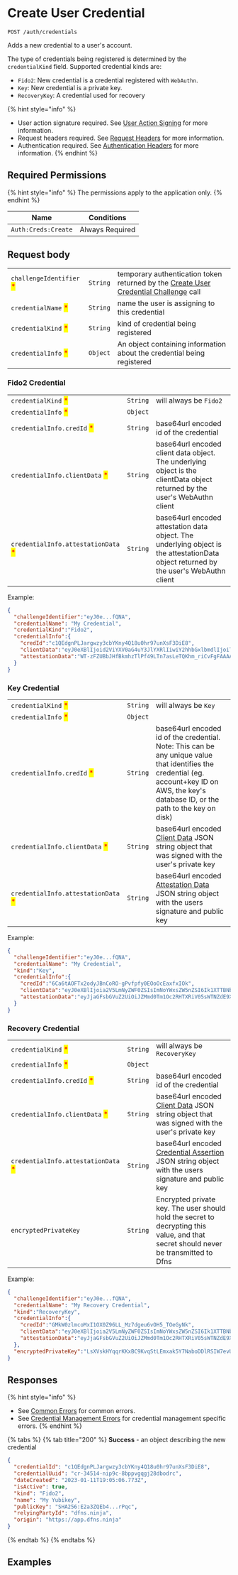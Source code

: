 # Create User Credential

`POST /auth/credentials`

Adds a new credential to a user's account.

The type of credentials being registered is determined by the `credentialKind` field. Supported credential kinds are:

* `Fido2`: New credential is a credential registered with `WebAuthn`.
* `Key`: New credential is a private key.
* `RecoveryKey`:  A credential used for recovery&#x20;

{% hint style="info" %}
* User action signature required. See [User Action Signing](../user-action-signing/) for more information.
* Request headers required. See [Request Headers](../../../getting-started/request-headers.md) for more information.
* Authentication required. See [Authentication Headers](../../../getting-started/request-headers.md#authentication-headers) for more information.
{% endhint %}

## Required Permissions

{% hint style="info" %}
The permissions apply to the application only.
{% endhint %}

| Name                | Conditions      |
| ------------------- | --------------- |
| `Auth:Creds:Create` | Always Required |

## Request body

|                                                          |          |                                                                                                                          |
| -------------------------------------------------------- | -------- | ------------------------------------------------------------------------------------------------------------------------ |
| `challengeIdentifier` <mark style="color:red;">\*</mark> | `String` | temporary authentication token returned by the [Create User Credential Challenge](createUserCredentialChallenge.md) call |
| `credentialName` <mark style="color:red;">\*</mark>      | `String` | name the user is assigning to this credential                                                                            |
| `credentialKind` <mark style="color:red;">\*</mark>      | `String` | kind of credential being registered                                                                                      |
| `credentialInfo` <mark style="color:red;">\*</mark>      | `Object` | An object containing information about the credential being registered                                                   |

### Fido2 Credential

|                                                                     |          |                                                                                                                                       |
| ------------------------------------------------------------------- | -------- | ------------------------------------------------------------------------------------------------------------------------------------- |
| `credentialKind` <mark style="color:red;">\*</mark>                 | `String` | will always be `Fido2`                                                                                                                |
| `credentialInfo` <mark style="color:red;">\*</mark>                 | `Object` |                                                                                                                                       |
| `credentialInfo.credId` <mark style="color:red;">\*</mark>          | `String` | base64url encoded id of the credential                                                                                                |
| `credentialInfo.clientData` <mark style="color:red;">\*</mark>      | `String` | base64url encoded client data object. The underlying object is the clientData object returned by the user's WebAuthn client           |
| `credentialInfo.attestationData` <mark style="color:red;">\*</mark> | `String` | base64url encoded attestation data object. The underlying object is the attestationData object returned by the user's WebAuthn client |

Example:

```JSON
{
  "challengeIdentifier":"eyJ0e...fQNA",
  "credentialName": "My Credential",
  "credentialKind":"Fido2",
  "credentialInfo":{
    "credId":"c1QEdgnPLJargwzy3cbYKny4Q18u0hr97unXsF3DiE8",
    "clientData":"eyJ0eXBlIjoid2ViYXV0aG4uY3JlYXRlIiwiY2hhbGxlbmdlIjoiTVdNME1tWTVZVFEwTURSaU56ZGhOVEZoTnpZNU9EUXdOV0k1WlRRNFkyUmhPRFppTkRrM1pUWXpPVEU1T0dZeU1EY3haakJqWXprNE1tUTVZelkxTUEiLCJvcmlnaW4iOiJodHRwczovL2FwcC5kZm5zLm5pbmphIiwiY3Jvc3NPcmlnaW4iOmZhbHNlfQ",
    "attestationData":"WT-zFZUBbJHfBkmhzTlPf49LTn7asLeTQKhm_riCvFgFAAAAAA"
  }
}
```

### Key Credential

|                                                                     |          |                                                                                                                                                                                               |
| ------------------------------------------------------------------- | -------- | --------------------------------------------------------------------------------------------------------------------------------------------------------------------------------------------- |
| `credentialKind` <mark style="color:red;">\*</mark>                 | `String` | will always be `Key`                                                                                                                                                                          |
| `credentialInfo` <mark style="color:red;">\*</mark>                 | `Object` |                                                                                                                                                                                               |
| `credentialInfo.credId` <mark style="color:red;">\*</mark>          | `String` | base64url encoded id of the credential.  Note: This can be any unique value that identifies the credential (eg. account+key ID on AWS, the key's database ID, or the path to the key on disk) |
| `credentialInfo.clientData` <mark style="color:red;">\*</mark>      | `String` | base64url encoded [Client Data](../../../advanced-topics/authentication/api-objects.md#key-credential) JSON string object that was signed with the user's private key                         |
| `credentialInfo.attestationData` <mark style="color:red;">\*</mark> | `String` | base64url encoded [Attestation Data](../../../advanced-topics/authentication/api-objects.md#key-credential-1) JSON string object with the users signature and public key                      |

Example:

```JSON
{
  "challengeIdentifier":"eyJ0e...fQNA",
  "credentialName": "My Credential",
  "kind":"Key",
  "credentialInfo":{
    "credId":"6Ca6tAOFTx2odyJBnCoRO-gPvfpfy0EOoOcEaxfxIOk",
    "clientData":"eyJ0eXBlIjoia2V5LmNyZWF0ZSIsImNoYWxsZW5nZSI6Ik1XTTBNbVk1WVRRME1EUmlOemRoTlRGaE56WTVPRFF3TldJNVpUUTRZMlJoT0RaaU5EazNaVFl6T1RFNU9HWXlNRGN4WmpCall6azRNbVE1WXpZMU1BIiwib3JpZ2luIjoiaHR0cHM6Ly9hcHAuZGZucy5uaW5qYSIsImNyb3NzT3JpZ2luIjpmYWxzZX0",
    "attestationData":"eyJjaGFsbGVuZ2UiOiJZMmd0Tm1Oc2RHTXRiV05sWTNZdE9XRTRPV2QxYnpKd1lqYzBOVEp4Y2ciLCJjcm9zc09yaWdpbiI6ZmFsc2UsIm9yaWdpbiI6Imh0dHBzOi8vYXBwLmRmbnMud3RmIiwidHlwZSI6ImtleS5jcmVhdGUifQ"
  }
}
```

### Recovery Credential

|                                                                     |          |                                                                                                                                                                                                   |
| ------------------------------------------------------------------- | -------- | ------------------------------------------------------------------------------------------------------------------------------------------------------------------------------------------------- |
| `credentialKind` <mark style="color:red;">\*</mark>                 | `String` | will always be `RecoveryKey`                                                                                                                                                                      |
| `credentialInfo` <mark style="color:red;">\*</mark>                 | `Object` |                                                                                                                                                                                                   |
| `credentialInfo.credId` <mark style="color:red;">\*</mark>          | `String` | base64url encoded id of the credential                                                                                                                                                            |
| `credentialInfo.clientData` <mark style="color:red;">\*</mark>      | `String` | base64url encoded [Client Data](../../../advanced-topics/authentication/credentials/user-credentials.md#client-data-format) JSON string object that was signed with the user's private key        |
| `credentialInfo.attestationData` <mark style="color:red;">\*</mark> | `String` | base64url encoded [Credential Assertion](../../../advanced-topics/authentication/credentials/user-credentials.md#credential-assertion) JSON string object with the users signature and public key |
| `encryptedPrivateKey`                                               | `String` | Encrypted private key. The user should hold the secret to decrypting this value, and that secret should never be transmitted to Dfns                                                              |

Example:

```JSON
{
  "challengeIdentifier":"eyJ0e...fQNA",
  "credentialName": "My Recovery Credential",
  "kind":"RecoveryKey",
  "credentialInfo":{
    "credId":"GMkW0zlmcoMxI1OX0Z96LL_Mz7dgeu6vOH5_TOeGyNk",
    "clientData":"eyJ0eXBlIjoia2V5LmNyZWF0ZSIsImNoYWxsZW5nZSI6Ik1XTTBNbVk1WVRRME1EUmlOemRoTlRGaE56WTVPRFF3TldJNVpUUTRZMlJoT0RaaU5EazNaVFl6T1RFNU9HWXlNRGN4WmpCall6azRNbVE1WXpZMU1BIiwib3JpZ2luIjoiaHR0cHM6Ly9hcHAuZGZucy5uaW5qYSIsImNyb3NzT3JpZ2luIjpmYWxzZX0",
    "attestationData":"eyJjaGFsbGVuZ2UiOiJZMmd0Tm1Oc2RHTXRiV05sWTNZdE9XRTRPV2QxYnpKd1lqYzBOVEp4Y2ciLCJjcm9zc09yaWdpbiI6ZmFsc2UsIm9yaWdpbiI6Imh0dHBzOi8vYXBwLmRmbnMud3RmIiwidHlwZSI6ImtleS5jcmVhdGUifQ"
  },
  "encryptedPrivateKey":"LsXVskHYqqrKKxBC9KvqStLEmxak5Y7NaboDDlRSIW7evUJpQTT1AYvx0EsFskmriaVb3AjTCGEv7gqUKokml1USL7+dVmrUVhV+cNWtS5AorvRuZr1FMGVKFkW1pKJhFNH2e2O661UhpyXsRXzcmksA7ZN/V37ZK7ITue0gs6I="
}
```

## Responses

{% hint style="info" %}
* See [Common Errors](../../../getting-started/errors.md#common-errors) for common errors.
* See [Credential Management Errors](../../../getting-started/errors.md#credential-management-errors) for credential management specific errors.
{% endhint %}

{% tabs %}
{% tab title="200" %}
**Success** - an object describing the new credential

```JSON
{
  "credentialId": "c1QEdgnPLJargwzy3cbYKny4Q18u0hr97unXsF3DiE8",
  "credentialUuid": "cr-34514-nip9c-8bppvgqgj28dbodrc",
  "dateCreated": "2023-01-11T19:05:06.773Z",
  "isActive": true,
  "kind": "Fido2",
  "name": "My Yubikey",
  "publicKey": "SHA256:E2a3ZQEb4...rPqc",
  "relyingPartyId": "dfns.ninja",
  "origin": "https://app.dfns.ninja"
}
```
{% endtab %}
{% endtabs %}

## Examples
